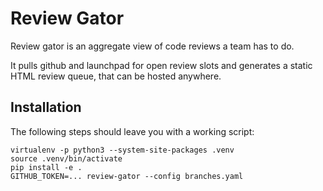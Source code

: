Review Gator
=============

Review gator is an aggregate view of code reviews a team has to do.

It pulls github and launchpad for open review slots and generates a static HTML
review queue, that can be hosted anywhere.

Installation
------------

The following steps should leave you with a working script:

```
virtualenv -p python3 --system-site-packages .venv
source .venv/bin/activate
pip install -e .
GITHUB_TOKEN=... review-gator --config branches.yaml
```
